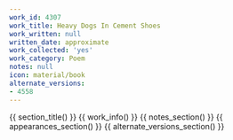 ```yaml
---
work_id: 4307
work_title: Heavy Dogs In Cement Shoes
work_written: null
written_date: approximate
work_collected: 'yes'
work_category: Poem
notes: null
icon: material/book
alternate_versions:
- 4558
---
```


{{ section_title() }}
{{ work_info() }}
{{ notes_section() }}
{{ appearances_section() }}
{{ alternate_versions_section() }}